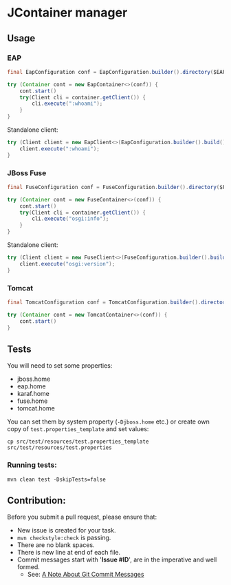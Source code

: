# JContainer manager
## Usage
### EAP
```java
final EapConfiguration conf = EapConfiguration.builder().directory($EAP_HOME).profile("standalone-full.xml").xmx("2g").build();

try (Container cont = new EapContainer<>(conf)) {
	cont.start()
	try(Client cli = container.getClient()) {
		cli.execute(":whoami");
	}
}
```
Standalone client:
```java
try (Client client = new EapClient<>(EapConfiguration.builder().build())) {
    client.execute(":whoami");
}
```
### JBoss Fuse
```java
final FuseConfiguration conf = FuseConfiguration.builder().directory($FUSE_HOME).xmx("2g").build();

try (Container cont = new FuseContainer<>(conf)) {
	cont.start()
	try(Client cli = container.getClient()) {
		cli.execute("osgi:info");
	}
}
```
Standalone client:
```java
try (Client client = new FuseClient<>(FuseConfiguration.builder().build())) {
	client.execute("osgi:version");
}
```

### Tomcat
```java
final TomcatConfiguration conf = TomcatConfiguration.builder().directory($TOMCAT_HOME).xmx("512m").build();

try (Container cont = new TomcatContainer<>(conf)) {
	cont.start()
}
```

## Tests

You will need to set some properties:

 - jboss.home
 - eap.home
 - karaf.home
 - fuse.home
 - tomcat.home

You can set them by system property (`-Djboss.home` etc.) or create own copy of `test.properties_template` and set values:

    cp src/test/resources/test.properties_template src/test/resources/test.properties

### Running tests:

    mvn clean test -DskipTests=false

## Contribution:

Before you submit a pull request, please ensure that:

 * New issue is created for your task.
 * `mvn checkstyle:check` is passing.
 * There are no blank spaces.
 * There is new line at end of each file.
 * Commit messages start with '**Issue #ID**', are in the imperative and well formed.
     * See: [A Note About Git Commit Messages](http://tbaggery.com/2008/04/19/a-note-about-git-commit-messages.html)
